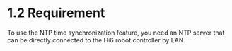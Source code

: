 # 1.2 Requirement

To use the NTP time synchronization feature, you need an NTP server that can be directly connected to the Hi6 robot controller by LAN.


